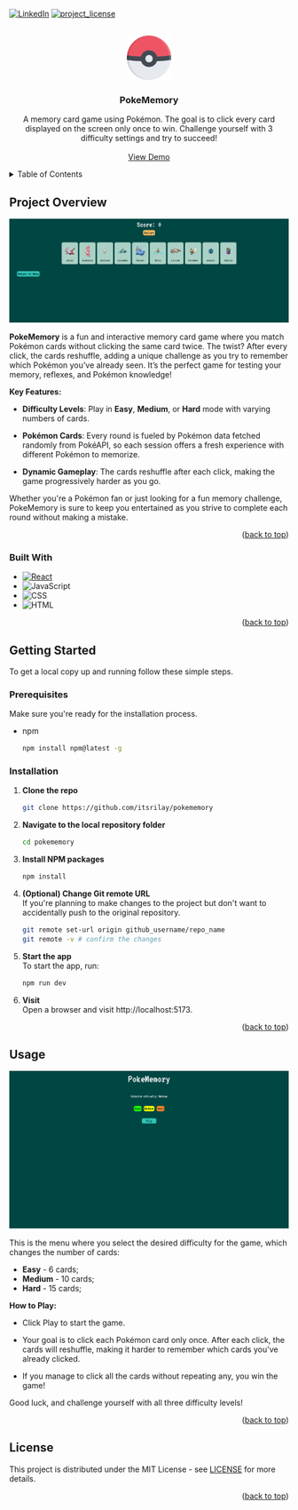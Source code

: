 <a id="readme-top"></a>

<!-- PROJECT SHIELDS -->
<!-- https://www.markdownguide.org/basic-syntax/#reference-style-links -->

[![LinkedIn][linkedin-shield]][linkedin-url]
[![project_license][license-shield]][license-url]

<!-- PROJECT LOGO -->
<br />
<div align="center">
  <a href="https://github.com/itsrilay/pokememory">
    <img src="src/assets/icon.svg" alt="Logo" width="80" height="80">
  </a>

<h3 align="center">PokeMemory</h3>

  <p align="center">
    A memory card game using Pokémon. The goal is to click every card displayed on the screen only once to win. Challenge yourself with 3 difficulty settings and try to succeed!
    <br />
    <br />
    <a href="https://memory-card-d7p.pages.dev/">View Demo</a>
  </p>
</div>

<!-- TABLE OF CONTENTS -->
<details>
  <summary>Table of Contents</summary>
  <ol>
    <li>
      <a href="#project-overview">Project Overview</a>
      <ul>
        <li><a href="#built-with">Built With</a></li>
      </ul>
    </li>
    <li>
      <a href="#getting-started">Getting Started</a>
      <ul>
        <li><a href="#prerequisites">Prerequisites</a></li>
        <li><a href="#installation">Installation</a></li>
      </ul>
    </li>
    <li><a href="#license">License</a></li>
  </ol>
</details>

<!-- PROJECT OVERVIEW -->

## Project Overview

![Game Screen Shot][game-screenshot]

**PokeMemory** is a fun and interactive memory card game where you match Pokémon cards without clicking the same card twice. The twist? After every click, the cards reshuffle, adding a unique challenge as you try to remember which Pokémon you’ve already seen. It’s the perfect game for testing your memory, reflexes, and Pokémon knowledge!

**Key Features:**

- **Difficulty Levels**: Play in **Easy**, **Medium**, or **Hard** mode with varying numbers of cards.

- **Pokémon Cards**: Every round is fueled by Pokémon data fetched randomly from PokéAPI, so each session offers a fresh experience with different Pokémon to memorize.

- **Dynamic Gameplay**: The cards reshuffle after each click, making the game progressively harder as you go.

Whether you're a Pokémon fan or just looking for a fun memory challenge, PokeMemory is sure to keep you entertained as you strive to complete each round without making a mistake.

<p align="right">(<a href="#readme-top">back to top</a>)</p>

### Built With

- [![React][React.js]][React-url]
- ![JavaScript][Javascript]
- ![CSS][CSS]
- ![HTML][HTML]

<p align="right">(<a href="#readme-top">back to top</a>)</p>

<!-- GETTING STARTED -->

## Getting Started

To get a local copy up and running follow these simple steps.

### Prerequisites

Make sure you're ready for the installation process.

- npm
  ```sh
  npm install npm@latest -g
  ```

### Installation

1. **Clone the repo**
   ```sh
   git clone https://github.com/itsrilay/pokememory
   ```
2. **Navigate to the local repository folder**
   ```sh
   cd pokememory
   ```
3. **Install NPM packages**
   ```sh
   npm install
   ```
4. **(Optional) Change Git remote URL**  
   If you're planning to make changes to the project but don't want to accidentally push to the original repository.

   ```sh
   git remote set-url origin github_username/repo_name
   git remote -v # confirm the changes
   ```

5. **Start the app**  
   To start the app, run:

   ```sh
   npm run dev
   ```

6. **Visit**  
   Open a browser and visit http://localhost:5173.

<p align="right">(<a href="#readme-top">back to top</a>)</p>

<!-- USAGE EXAMPLES -->

## Usage

![Product Screen Shot][product-screenshot]

This is the menu where you select the desired difficulty for the game, which changes the number of cards:

- **Easy** - 6 cards;
- **Medium** - 10 cards;
- **Hard** - 15 cards;

**How to Play:**

- Click Play to start the game.

- Your goal is to click each Pokémon card only once. After each click, the cards will reshuffle, making it harder to remember which cards you've already clicked.

- If you manage to click all the cards without repeating any, you win the game!

Good luck, and challenge yourself with all three difficulty levels!

<p align="right">(<a href="#readme-top">back to top</a>)</p>

<!-- LICENSE -->

## License

This project is distributed under the MIT License - see [LICENSE][license-url] for more details.

<p align="right">(<a href="#readme-top">back to top</a>)</p>

<!-- MARKDOWN LINKS & IMAGES -->
<!-- https://www.markdownguide.org/basic-syntax/#reference-style-links -->

[linkedin-shield]: https://img.shields.io/badge/-LinkedIn-black.svg?style=for-the-badge&logo=linkedin&colorB=555
[linkedin-url]: https://linkedin.com/in/ruis2003
[license-shield]: https://img.shields.io/github/license/itsrilay/pokememory.svg?style=for-the-badge
[license-url]: https://github.com/itsrilay/pokememory/blob/master/LICENSE
[game-screenshot]: src/assets/game.png
[product-screenshot]: src/assets/screenshot.png
[React.js]: https://img.shields.io/badge/React-20232A?style=for-the-badge&logo=react&logoColor=61DAFB
[React-url]: https://reactjs.org/
[Javascript]: https://img.shields.io/badge/JavaScript-%23F7DF1E?style=for-the-badge&logo=javascript&logoColor=black
[CSS]: https://img.shields.io/badge/CSS-%23264DE4?style=for-the-badge&logo=css&logoColor=white
[HTML]: https://img.shields.io/badge/HTML-%23E44D26?style=for-the-badge&logo=html5&logoColor=white
